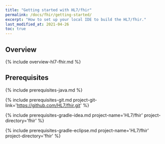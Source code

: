 ```yaml
---
title: "Getting started with HL7/fhir"
permalink: /docs/fhir/getting-started/
excerpt: "How to set up your local IDE to build the HL7/fhir."
last_modified_at: 2021-04-26
toc: true
---
```


## Overview

{% include overview-hl7-fhir.md %}

## Prerequisites

{% include prerequisites-java.md %}

{% include prerequisites-git.md project-git-link='https://github.com/HL7/fhir.git' %}

{% include prerequisites-gradle-idea.md project-name='HL7/fhir' project-directory='fhir' %}

{% include prerequisites-gradle-eclipse.md project-name='HL7/fhir' project-directory='fhir' %}